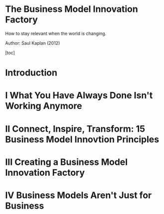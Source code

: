 # The Business Model Innovation Factory

How to stay relevant when the world is changing.

Author: Saul Kaplan (2012)

[toc]

# Introduction

# I What You Have Always Done Isn't Working Anymore

# II Connect, Inspire, Transform: 15 Business Model Innovtion Principles

# III Creating a Business Model Innovation Factory

# IV Business Models Aren't Just for Business